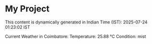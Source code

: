 # My Project

This content is dynamically generated in Indian Time (IST): 2025-07-24 01:23:02 IST


Current Weather in Coimbatore:
Temperature: 25.88 °C
Condition: mist
